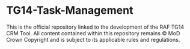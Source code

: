 # TG14-Task-Management
This is the official repository linked to the development of the RAF TG14 CRM Tool. All content contained within this repository remains © MoD Crown Copyright and is subject to its applicable rules and regulations.
